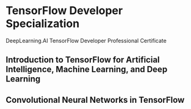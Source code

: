 # TensorFlow Developer Specialization
DeepLearning.AI TensorFlow Developer Professional Certificate

## Introduction to TensorFlow for Artificial Intelligence, Machine Learning, and Deep Learning

## Convolutional Neural Networks in TensorFlow

## 
